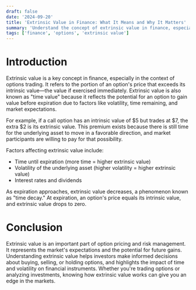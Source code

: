 ```yaml
---
draft: false
date: '2024-09-20'
title: 'Extrinsic Value in Finance: What It Means and Why It Matters'
summary: 'Understand the concept of extrinsic value in finance, especially in options trading, and learn how it affects pricing and investment decisions.'
tags: ['finance', 'options', 'extrinsic value']
---
```


# Introduction

Extrinsic value is a key concept in finance, especially in the context of options trading. It refers to the portion of an option's price that exceeds its intrinsic value—the value if exercised immediately. Extrinsic value is also known as "time value" because it reflects the potential for an option to gain value before expiration due to factors like volatility, time remaining, and market expectations.

For example, if a call option has an intrinsic value of $5 but trades at $7, the extra $2 is its extrinsic value. This premium exists because there is still time for the underlying asset to move in a favorable direction, and market participants are willing to pay for that possibility.

Factors affecting extrinsic value include:

- Time until expiration (more time = higher extrinsic value)
- Volatility of the underlying asset (higher volatility = higher extrinsic value)
- Interest rates and dividends

As expiration approaches, extrinsic value decreases, a phenomenon known as "time decay." At expiration, an option's price equals its intrinsic value, and extrinsic value drops to zero.

# Conclusion

Extrinsic value is an important part of option pricing and risk management. It represents the market's expectations and the potential for future gains. Understanding extrinsic value helps investors make informed decisions about buying, selling, or holding options, and highlights the impact of time and volatility on financial instruments. Whether you're trading options or analyzing investments, knowing how extrinsic value works can give you an edge in the markets.

